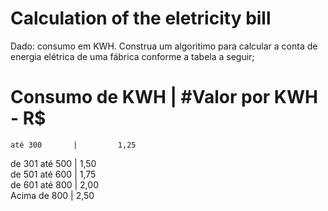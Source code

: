 # Calculation of the eletricity bill
Dado: consumo em KWH. Construa um algoritimo para calcular a conta de energia elétrica de uma fábrica conforme a tabela a seguir;

# Consumo de KWH  |  #Valor por KWH - R$
    até 300       |         1,25        
 de 301 até 500   |         1,50          
 de 501 até 600   |         1,75          
 de 601 até 800   |         2,00              
   Acima de 800   |         2,50          
